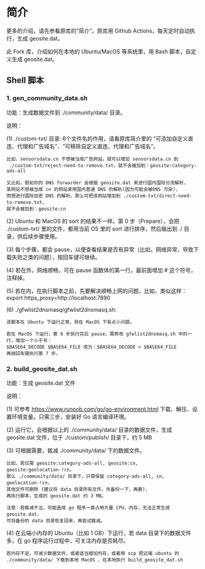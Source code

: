 # 简介

更多的介绍，请先参看原库的“简介”。原库用 Github Actions，每天定时自动执行，生成 geosite.dat。

此 Fork 库，介绍如何在本地的 Ubuntu/MacOS 等系统里，用 Bash 脚本，自定义生成 geosite.dat。

## Shell 脚本

### 1. gen_community_data.sh

功能：生成数据文件到 ./community/data/ 目录。

说明：

(1) ./custom-txt/ 目录: 6个文件名的作用，请看原库简介里的 “可添加自定义直连、代理和广告域名”、“可移除自定义直连、代理和广告域名”。

    比如，sensorsdata.cn 不想被当成广告网站，就可以增加 sensorsdata.cn 到
     ./custom-txt/reject-need-to-remove.txt，就不会被加到：geosite:category-ads-all

    又比如，假如你的 DNS forwarder 会根据 geosite.dat 来进行国内国际分流解析，
    某网站不想被当成 cn 的网站来用国内普通 DNS 的解析(因为可能会被DNS 污染)，
    而想进行国际加密 DNS 的解析。那么可把该网站增加到 ./custom-txt/direct-need-to-remove.txt，
    就不会被加到：geosite:cn

(2) Ubuntu 和 MacOS 的 sort 的结果不一样。第 0 步（Prepare），会把 ./custom-txt/ 里的文件，都用当前 OS 里的 sort 进行排序，然后输出到 ./ 目录，供后续步骤使用。

(3) 每个步骤，都会 pause，以便查看结果是否有异常（比如，网络异常，导致下载失败之类的问题），按回车键可继续。 

(4) 若在外，网络顺畅，可在 pause 函数体的第一行，最前面增加 # 这个符号，注释掉。

(5) 若在内，在执行脚本之前，先要解决顺畅上网的问题。比如，类似这样：export https_proxy=http://localhost:7890

(6) ./gfwlist2dnsmasq/gfwlist2dnsmasq.sh: 

    该脚本在 Ubuntu 下运行正常，但在 MacOS 下有点小问题。

    若在 MacOS 下运行，第 6 步执行完后 pause，需修改 gfwlist2dnsmasq.sh 中的一行，增加一个小于号：
    $BASE64_DECODE $BASE64_FILE 改为：$BASE64_DECODE < $BASE64_FILE
    再按回车键执行第 7 步。


### 2. build_geosite_dat.sh

功能：生成 geosite.dat 文件

说明：

(1) 可参考 https://www.runoob.com/go/go-environment.html 下载、解压、设置环境变量。只需三步，安装好 Go 语言编译环境。

(2) 运行它，会根据以上的 ./community/data/ 目录的数据文件，生成 geosite.dat 文件，位于 ./custom/publish/ 目录下，约 5 MB

(3) 可根据需要，裁减 ./community/data/ 下的数据文件。

    比如，若仅需 geosite:category-ads-all, geosite:cn, geosite:geolocation-!cn，
    那么 ./community/data/ 目录下，只需保留 category-ads-all, cn, geolocation-!cn，
    其他文件可删除 (建议将 data 目录所有文件，先备份一下，再删)，
    再执行脚本，生成的 geosite.dat 约 3 MB。 

    注意：若裁减不当，可能造成 go 程序一直占用大量 CPU、内存，无法正常生成 geosite.dat，
    可将备份的 data 目录恢复回来，再尝试裁减。

(4) 在云端小内存的 Ubuntu（比如 1 GB）下运行，若 data 目录下的数据文件多，在 go 程序运行过程中，可关注内存是否耗尽。

    若内存不足，可减少数据文件，或者适当增加内存，或者用 scp 把云端 ubuntu 的
    ./community/data/ 下载到本地 MacOS 、在本地执行 build_geosite_dat.sh

